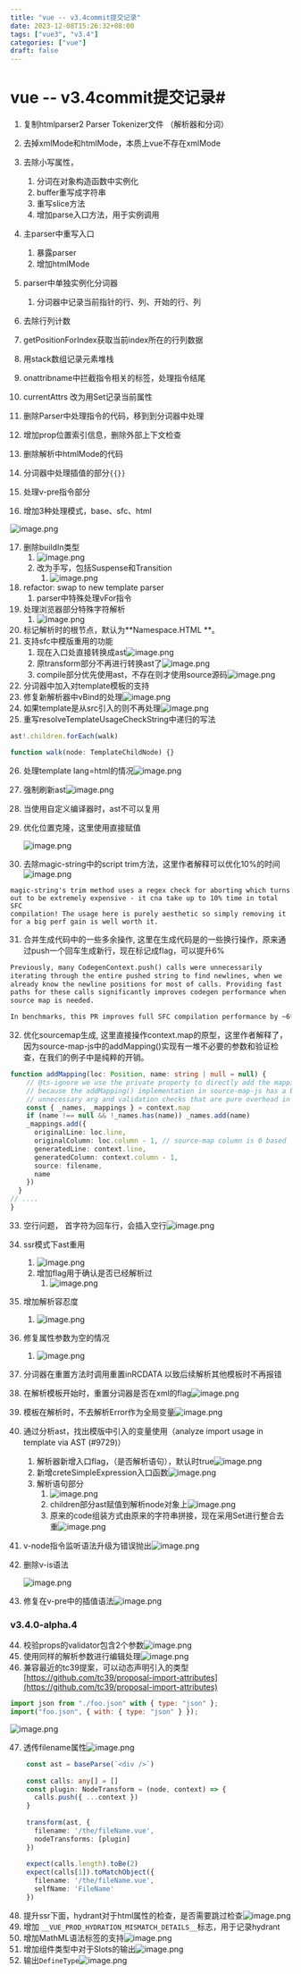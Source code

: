 ```yaml
---
title: "vue -- v3.4commit提交记录"
date: 2023-12-08T15:26:32+08:00
tags: ["vue3", "v3.4"]
categories: ["vue"]
draft: false
---
```


# vue -- v3.4commit提交记录# 





1. 复制htmlparser2 Parser Tokenizer文件 （解析器和分词）

   

2. 去掉xmlMode和htmlMode，本质上vue不存在xmlMode

   

3. 去除小写属性，

   1. 分词在对象构造函数中实例化
   2. buffer重写成字符串
   3. 重写slice方法
   4. 增加parse入口方法，用于实例调用

4. 主parser中重写入口

   1. 暴露parser
   2. 增加htmlMode

5. parser中单独实例化分词器

   1. 分词器中记录当前指针的行、列、开始的行、列

6. 去除行列计数

7. getPositionForIndex获取当前index所在的行列数据

8. 用stack数组记录元素堆栈

9. onattribname中拦截指令相关的标签，处理指令结尾

10. currentAttrs 改为用Set记录当前属性

11. 删除Parser中处理指令的代码，移到到分词器中处理

12. 增加prop位置索引信息，删除外部上下文检查

13. 删除解析中htmlMode的代码

14. 分词器中处理插值的部分`{{}}`

15. 处理v-pre指令部分

16. 增加3种处理模式，base、sfc、html

![image.png](https://cdn.nlark.com/yuque/0/2023/png/410478/1701910465599-0400510a-f5da-41cd-a320-68f722bf90df.png#averageHue=%234c5a2c&clientId=uaa381230-8be3-4&from=paste&height=133&id=Yq9hS&originHeight=133&originWidth=288&originalType=binary&ratio=1&rotation=0&showTitle=false&size=4029&status=done&style=none&taskId=u4fd7bfb8-bb9c-4de8-899f-246351dd5fb&title=&width=288)

17. 删除buildIn类型
    1. ![image.png](https://cdn.nlark.com/yuque/0/2023/png/410478/1701911075054-96654835-b692-4599-a852-f96d1167ccd2.png#averageHue=%23521918&clientId=uaa381230-8be3-4&from=paste&height=107&id=u994626c5&originHeight=107&originWidth=875&originalType=binary&ratio=1&rotation=0&showTitle=false&size=12418&status=done&style=none&taskId=ue87171e2-eb6f-457f-b177-84e571071db&title=&width=875)
    2. 改为手写，包括Suspense和Transition
       1. ![image.png](https://cdn.nlark.com/yuque/0/2023/png/410478/1701911105943-377892aa-0cc2-40d0-95bd-8e507a8f8d92.png#averageHue=%23232221&clientId=uaa381230-8be3-4&from=paste&height=124&id=u021848fe&originHeight=124&originWidth=657&originalType=binary&ratio=1&rotation=0&showTitle=false&size=11191&status=done&style=none&taskId=ud14f9e24-98d9-4f90-89a0-92899a5785f&title=&width=657)
18. refactor: swap to new template parser
    1. parser中特殊处理vFor指令
19. 处理浏览器部分特殊字符解析
    1. ![image.png](https://cdn.nlark.com/yuque/0/2023/png/410478/1701954938533-656543a1-6c67-467b-ad21-c991a442e79c.png#averageHue=%23202517&clientId=uc377313b-2345-4&from=paste&height=190&id=u1e19bdde&originHeight=380&originWidth=1518&originalType=binary&ratio=2&rotation=0&showTitle=false&size=62503&status=done&style=none&taskId=u6340660f-3435-4190-85af-71e3b6fc124&title=&width=759)
20. 标记解析时的根节点，默认为**Namespace.HTML **。
21. 支持sfc中模版重用的功能
    1. 现在入口处直接转换成ast![image.png](https://cdn.nlark.com/yuque/0/2023/png/410478/1701956121537-aa4a7edc-8e39-47a6-b54d-a3f60a9fdc66.png#averageHue=%23131312&clientId=uc377313b-2345-4&from=paste&height=279&id=u377ad45b&originHeight=558&originWidth=1356&originalType=binary&ratio=2&rotation=0&showTitle=false&size=103364&status=done&style=none&taskId=u7708ac3f-c5ea-4da0-ba44-121a23efe46&title=&width=678)
    2. 原transform部分不再进行转换ast了![image.png](https://cdn.nlark.com/yuque/0/2023/png/410478/1701956220479-47718949-f5de-4bf1-b634-d35d9ef8eb52.png#averageHue=%23151414&clientId=uc377313b-2345-4&from=paste&height=307&id=u2c071e3e&originHeight=614&originWidth=2240&originalType=binary&ratio=2&rotation=0&showTitle=false&size=161068&status=done&style=none&taskId=u2d46e5a1-9850-4923-87c6-7ac22876bdb&title=&width=1120)
    3. compile部分优先使用ast，不存在则才使用source源码![image.png](https://cdn.nlark.com/yuque/0/2023/png/410478/1701956287373-0016e4fa-367d-42d5-b518-3821a9e7adee.png#averageHue=%23121111&clientId=uc377313b-2345-4&from=paste&height=167&id=u1f298a17&originHeight=334&originWidth=1442&originalType=binary&ratio=2&rotation=0&showTitle=false&size=77529&status=done&style=none&taskId=ubff5aca3-5324-4889-930d-37b16f1c11d&title=&width=721)
22. 分词器中加入对template模板的支持
23. 修复新解析器中vBind的处理![image.png](https://cdn.nlark.com/yuque/0/2023/png/410478/1701956543724-2c665bd8-2787-487d-9098-f264889f08c5.png#averageHue=%233d4b24&clientId=uc377313b-2345-4&from=paste&height=245&id=ud43a23ed&originHeight=490&originWidth=1294&originalType=binary&ratio=2&rotation=0&showTitle=false&size=107715&status=done&style=none&taskId=u5a1032fd-d1dd-405d-a47b-01c29de7001&title=&width=647)
24. 如果template是从src引入的则不再处理![image.png](https://cdn.nlark.com/yuque/0/2023/png/410478/1701956655553-ffbf7012-eafd-436c-9e83-ef9d82a6ba73.png#averageHue=%23202516&clientId=uc377313b-2345-4&from=paste&height=182&id=u5e06de4c&originHeight=364&originWidth=1320&originalType=binary&ratio=2&rotation=0&showTitle=false&size=56031&status=done&style=none&taskId=ua8c6490a-fb90-46d0-9eef-2495e1d6e58&title=&width=660)
25. 重写resolveTemplateUsageCheckString中递归的写法

```typescript
ast!.children.forEach(walk)

function walk(node: TemplateChildNode) {}
```

26. 处理template lang=html的情况![image.png](https://cdn.nlark.com/yuque/0/2023/png/410478/1701957072374-d1c4661d-8108-494a-a580-b3959e8280c9.png#averageHue=%23161615&clientId=uc377313b-2345-4&from=paste&height=330&id=u5376b526&originHeight=660&originWidth=1184&originalType=binary&ratio=2&rotation=0&showTitle=false&size=138353&status=done&style=none&taskId=ud45b89b7-5e35-47a0-b0d7-1c400f5d71e&title=&width=592)

27. 强制刷新ast![image.png](https://cdn.nlark.com/yuque/0/2023/png/410478/1701957155132-0f2e50bd-72db-45f4-980e-16d184b8daf5.png#averageHue=%233c4b24&clientId=uc377313b-2345-4&from=paste&height=399&id=u41eb8cf1&originHeight=798&originWidth=1486&originalType=binary&ratio=2&rotation=0&showTitle=false&size=187415&status=done&style=none&taskId=u01c6e26d-0440-4fd4-9b9b-33917cfa30d&title=&width=743)

28. 当使用自定义编译器时，ast不可以复用

29. 优化位置克隆，这里使用直接赋值

    ![image.png](https://cdn.nlark.com/yuque/0/2023/png/410478/1701957998956-54cfb9ce-e46a-43a7-9e99-0933f8e75757.png#averageHue=%23171615&clientId=uc377313b-2345-4&from=paste&height=308&id=u35d3f4d3&originHeight=616&originWidth=1760&originalType=binary&ratio=2&rotation=0&showTitle=false&size=168467&status=done&style=none&taskId=u69975561-872d-4e70-ac3f-89ced49d648&title=&width=880)

30. 去除magic-string中的script trim方法，这里作者解释可以优化10%的时间![image.png](https://cdn.nlark.com/yuque/0/2023/png/410478/1701957964086-f64f449c-7734-423e-80bd-db6237873cfe.png#averageHue=%231b1313&clientId=uc377313b-2345-4&from=paste&height=366&id=u17af29cf&originHeight=732&originWidth=818&originalType=binary&ratio=2&rotation=0&showTitle=false&size=91246&status=done&style=none&taskId=u24d04ae1-a7d1-4906-935d-375f4333e74&title=&width=409)

```
magic-string's trim method uses a regex check for aborting which turns
out to be extremely expensive - it cna take up to 10% time in total SFC
compilation! The usage here is purely aesthetic so simply removing it
for a big perf gain is well worth it.
```

31. 合并生成代码中的一些多余操作, 这里在生成代码是的一些换行操作，原来通过push一个回车生成新行，现在标记成flag，可以提升6%

```latex
Previously, many CodegenContext.push() calls were unnecessarily
iterating through the entire pushed string to find newlines, when we
already know the newline positions for most of calls. Providing fast
paths for these calls significantly improves codegen performance when
source map is needed.

In benchmarks, this PR improves full SFC compilation performance by ~6%.
```

32. 优化sourcemap生成, 这里直接操作context.map的原型，这里作者解释了，因为source-map-js中的addMapping()实现有一堆不必要的参数和验证检查，在我们的例子中是纯粹的开销。

```typescript
function addMapping(loc: Position, name: string | null = null) {
    // @ts-ignore we use the private property to directly add the mapping
    // because the addMapping() implementation in source-map-js has a bunch of
    // unnecessary arg and validation checks that are pure overhead in our case.
    const { _names, _mappings } = context.map
    if (name !== null && !_names.has(name)) _names.add(name)
    _mappings.add({
      originalLine: loc.line,
      originalColumn: loc.column - 1, // source-map column is 0 based
      generatedLine: context.line,
      generatedColumn: context.column - 1,
      source: filename,
      name
    })
  }
// ....
}
```

33. 空行问题， 首字符为回车行，会插入空行![image.png](https://cdn.nlark.com/yuque/0/2023/png/410478/1701995885533-4a81486f-3af1-4a8f-a1eb-ff214668a4bf.png#averageHue=%23323725&clientId=ua8af2a3b-4852-4&from=paste&height=340&id=ud77dcc65&originHeight=251&originWidth=546&originalType=binary&ratio=1&rotation=0&showTitle=false&size=17422&status=done&style=none&taskId=u4409e8cf-26f5-40f1-bff7-084545e5870&title=&width=739)
34. ssr模式下ast重用
    1. ![image.png](https://cdn.nlark.com/yuque/0/2023/png/410478/1701996200457-0a66fa9b-0876-4639-9ec4-3e2135cf3edf.png#averageHue=%231f1f1f&clientId=ua8af2a3b-4852-4&from=paste&height=169&id=uf0899047&originHeight=169&originWidth=884&originalType=binary&ratio=1&rotation=0&showTitle=false&size=14396&status=done&style=none&taskId=ufc99e652-9ab8-481d-aace-4d355288b6e&title=&width=884)
    2. 增加flag用于确认是否已经解析过
       1. ![image.png](https://cdn.nlark.com/yuque/0/2023/png/410478/1701996263293-5ab7bdbf-c99b-4ee0-92d8-6a54522f38f7.png#averageHue=%23201f1f&clientId=ua8af2a3b-4852-4&from=paste&height=202&id=u5c4e3390&originHeight=202&originWidth=434&originalType=binary&ratio=1&rotation=0&showTitle=false&size=13520&status=done&style=none&taskId=u34019e0a-6dfc-45ea-a4e9-5b9f078004f&title=&width=434)
35. 增加解析容忍度
    1. ![image.png](https://cdn.nlark.com/yuque/0/2023/png/410478/1701996713735-64be9486-6438-4889-a14d-290e8b06b666.png#averageHue=%23333826&clientId=ua8af2a3b-4852-4&from=paste&height=427&id=ua8c791aa&originHeight=427&originWidth=855&originalType=binary&ratio=1&rotation=0&showTitle=false&size=66507&status=done&style=none&taskId=u0dc84f8a-54c6-4144-9ad6-063e7b1123e&title=&width=855)
36. 修复属性参数为空的情况
    1. ![image.png](https://cdn.nlark.com/yuque/0/2023/png/410478/1701996789073-cb7b98a3-f121-42df-ba86-89b9fde1f490.png#averageHue=%23222120&clientId=ua8af2a3b-4852-4&from=paste&height=161&id=u17322f39&originHeight=161&originWidth=488&originalType=binary&ratio=1&rotation=0&showTitle=false&size=12528&status=done&style=none&taskId=u2a00e7bf-c7ab-4058-be42-aa7a21353a6&title=&width=488)

37. 分词器在重置方法时调用重置inRCDATA 以致后续解析其他模板时不再报错

38. 在解析模板开始时，重置分词器是否在xml的flag![image.png](https://cdn.nlark.com/yuque/0/2023/png/410478/1702124719291-e533154b-9692-4809-a39e-0599461fa805.png#averageHue=%23121211&clientId=ubd1f17b4-8a40-4&from=paste&height=251&id=u48aa717f&originHeight=502&originWidth=1266&originalType=binary&ratio=2&rotation=0&showTitle=false&size=125469&status=done&style=none&taskId=udc56250f-ce27-4305-b558-be5adeb3358&title=&width=633)
39. 模板在解析时，不去解析Error作为全局变量![image.png](https://cdn.nlark.com/yuque/0/2023/png/410478/1702124789764-52ef0a48-8642-4959-9db0-6ec8e1740c90.png#averageHue=%23191616&clientId=ubd1f17b4-8a40-4&from=paste&height=296&id=u6c5f4fea&originHeight=592&originWidth=1364&originalType=binary&ratio=2&rotation=0&showTitle=false&size=126048&status=done&style=none&taskId=u1fc6055d-c27e-4b7d-ba73-2169465d135&title=&width=682)
40. 通过分析ast，找出模版中引入的变量使用（analyze import usage in template via AST (#9729)）
    1. 解析器新增入口flag，（是否解析语句），默认时true![image.png](https://cdn.nlark.com/yuque/0/2023/png/410478/1702185659945-12078d4e-fe24-412f-9b5e-c1c204fd267d.png#averageHue=%23121212&clientId=ubd1f17b4-8a40-4&from=paste&height=307&id=u2b3b2fe4&originHeight=614&originWidth=892&originalType=binary&ratio=2&rotation=0&showTitle=false&size=96310&status=done&style=none&taskId=uf47212f4-26ed-471b-8a85-457fa17da69&title=&width=446)
    2. 新增creteSimpleExpression入口函数![image.png](https://cdn.nlark.com/yuque/0/2023/png/410478/1702185787555-817e0267-8c1e-46de-940c-7db7f20c4731.png#averageHue=%233d4b23&clientId=ubd1f17b4-8a40-4&from=paste&height=812&id=ud050b270&originHeight=1624&originWidth=1200&originalType=binary&ratio=2&rotation=0&showTitle=false&size=319282&status=done&style=none&taskId=u3f929d2c-a0df-4bee-81fb-26212dd25af&title=&width=600)
    3. 解析语句部分
       1. ![image.png](https://cdn.nlark.com/yuque/0/2023/png/410478/1702185905352-2ad9ffd3-7c17-43d9-8cc8-d8f806d73d18.png#averageHue=%233c4a23&clientId=ubd1f17b4-8a40-4&from=paste&height=252&id=u5523f131&originHeight=504&originWidth=1248&originalType=binary&ratio=2&rotation=0&showTitle=false&size=83988&status=done&style=none&taskId=u33dbe079-1fe6-454b-abd2-411f2d3a511&title=&width=624)
       2. children部分ast赋值到解析node对象上![image.png](https://cdn.nlark.com/yuque/0/2023/png/410478/1702185984678-53cc8436-872f-45f6-bf6c-957844714417.png#averageHue=%23121212&clientId=ubd1f17b4-8a40-4&from=paste&height=229&id=uac89e259&originHeight=458&originWidth=1514&originalType=binary&ratio=2&rotation=0&showTitle=false&size=82458&status=done&style=none&taskId=u681ba003-97be-4547-baa8-69f85e810b9&title=&width=757)
       3. 原来的code组装方式由原来的字符串拼接，现在采用Set进行整合去重![image.png](https://cdn.nlark.com/yuque/0/2023/png/410478/1702186445961-2e26aa98-d542-4a7f-92e9-af2a72e11aab.png#averageHue=%23161615&clientId=ubd1f17b4-8a40-4&from=paste&height=498&id=u50b9c228&originHeight=996&originWidth=1168&originalType=binary&ratio=2&rotation=0&showTitle=false&size=204863&status=done&style=none&taskId=u88879568-1825-4c4e-95e6-afa3571d4e0&title=&width=584)




41. v-node指令监听语法升级为错误抛出![image.png](https://cdn.nlark.com/yuque/0/2023/png/410478/1702185109123-64426219-d4f0-400e-a6ec-d324c41e634f.png#averageHue=%231b1514&clientId=ubd1f17b4-8a40-4&from=paste&height=327&id=u06497c29&originHeight=654&originWidth=2494&originalType=binary&ratio=2&rotation=0&showTitle=false&size=220230&status=done&style=none&taskId=u0049e194-3458-475c-86ab-a5eb1b551c5&title=&width=1247)

42. 删除v-is语法

    ![image.png](https://cdn.nlark.com/yuque/0/2023/png/410478/1702184938643-150ac5f9-bb78-4775-a05d-5d8bead5175d.png#averageHue=%23311414&clientId=ubd1f17b4-8a40-4&from=paste&height=254&id=u53a703a7&originHeight=508&originWidth=1270&originalType=binary&ratio=2&rotation=0&showTitle=false&size=106151&status=done&style=none&taskId=u74f76ebb-f48d-4a42-87c4-872f5f4a218&title=&width=635)

43. 修复在v-pre中的插值语法![image.png](https://cdn.nlark.com/yuque/0/2023/png/410478/1702184861000-6d8554d4-e71c-41f1-83a1-16eee2bc7c74.png#averageHue=%23121211&clientId=ubd1f17b4-8a40-4&from=paste&height=212&id=u4c5160ee&originHeight=424&originWidth=1250&originalType=binary&ratio=2&rotation=0&showTitle=false&size=87117&status=done&style=none&taskId=u47a9f73d-1a64-4e5a-8de5-d4991478a05&title=&width=625)


### v3.4.0-alpha.4

44. 校验props的validator包含2个参数![image.png](https://cdn.nlark.com/yuque/0/2023/png/410478/1702186679018-e072abf7-7657-4f5f-bfb7-e11e2af9df62.png#averageHue=%23121212&clientId=ubd1f17b4-8a40-4&from=paste&height=281&id=u0345a383&originHeight=562&originWidth=1234&originalType=binary&ratio=2&rotation=0&showTitle=false&size=103613&status=done&style=none&taskId=uf0946d02-6261-4a5f-acbb-8336b216ea7&title=&width=617)
45. 使用同样的解析参数进行编辑处理![image.png](https://cdn.nlark.com/yuque/0/2023/png/410478/1702186871695-64cff967-8f10-4b19-a81c-f61375031531.png#averageHue=%23161616&clientId=ubd1f17b4-8a40-4&from=paste&height=802&id=u5ec129e9&originHeight=1604&originWidth=1232&originalType=binary&ratio=2&rotation=0&showTitle=false&size=298249&status=done&style=none&taskId=u473b377f-8263-45c7-a3bd-124092791b0&title=&width=616)
46. 兼容最近的tc39提案，可以动态声明引入的类型[https://github.com/tc39/proposal-import-attributes](https://github.com/tc39/proposal-import-attributes)

```javascript
import json from "./foo.json" with { type: "json" };
import("foo.json", { with: { type: "json" } });
```

 ![image.png](https://cdn.nlark.com/yuque/0/2023/png/410478/1702204573108-abbb00e3-5270-4dcd-b07b-8573c268fcab.png#averageHue=%23171616&clientId=ubd1f17b4-8a40-4&from=paste&height=819&id=kk2te&originHeight=1638&originWidth=1478&originalType=binary&ratio=2&rotation=0&showTitle=false&size=297653&status=done&style=none&taskId=uc3698390-0c4d-4513-8f92-c87dbf04df1&title=&width=739)

47. 透传filename属性![image.png](https://cdn.nlark.com/yuque/0/2023/png/410478/1702204800157-6b01443d-230d-4557-9eb1-6089d21e3d19.png#averageHue=%23141414&clientId=ubd1f17b4-8a40-4&from=paste&height=283&id=u27243e68&originHeight=566&originWidth=1614&originalType=binary&ratio=2&rotation=0&showTitle=false&size=133464&status=done&style=none&taskId=ud9091553-332e-4c6d-bab6-3201d2e1ca2&title=&width=807)

```typescript
    const ast = baseParse(`<div />`)
    
    const calls: any[] = []
    const plugin: NodeTransform = (node, context) => {
      calls.push({ ...context })
    }
    
    transform(ast, {
      filename: '/the/fileName.vue',
      nodeTransforms: [plugin]
    })
    
    expect(calls.length).toBe(2)
    expect(calls[1]).toMatchObject({
      filename: '/the/fileName.vue',
      selfName: 'FileName'
    })
```

48. 提升ssr下面，hydrant对于html属性的检查，是否需要跳过检查![image.png](https://cdn.nlark.com/yuque/0/2023/png/410478/1702206078319-e5291185-73ad-48b3-a5f2-add607e86757.png#averageHue=%23151411&clientId=ubd1f17b4-8a40-4&from=paste&height=215&id=u77190e3f&originHeight=430&originWidth=1554&originalType=binary&ratio=2&rotation=0&showTitle=false&size=97511&status=done&style=none&taskId=u050a2a38-3f78-4ed5-a22e-82c0fd09f29&title=&width=777)
49. 增加 `__VUE_PROD_HYDRATION_MISMATCH_DETAILS__`标志，用于记录hydrant
50. 增加MathML语法标签的支持![image.png](https://cdn.nlark.com/yuque/0/2023/png/410478/1702206468845-646d1856-f024-4745-8538-1f65b2669a66.png#averageHue=%23434c27&clientId=ubd1f17b4-8a40-4&from=paste&height=241&id=u945ecc69&originHeight=482&originWidth=1568&originalType=binary&ratio=2&rotation=0&showTitle=false&size=104959&status=done&style=none&taskId=uf07a62ac-4d29-49fd-9e50-2c357c2f842&title=&width=784)
51. 增加组件类型中对于Slots的输出![image.png](https://cdn.nlark.com/yuque/0/2023/png/410478/1702207086941-296116cd-18af-4517-9cec-63bfb4b5a933.png#averageHue=%233b4723&clientId=ubd1f17b4-8a40-4&from=paste&height=561&id=ub8295515&originHeight=1122&originWidth=1596&originalType=binary&ratio=2&rotation=0&showTitle=false&size=233101&status=done&style=none&taskId=u85a2bad0-c207-4825-8565-7d46fa0e19e&title=&width=798)
52. 输出`DefineType`![image.png](https://cdn.nlark.com/yuque/0/2023/png/410478/1702207169261-72c20974-f5d1-4ae9-a0ca-1ffb509dc492.png#averageHue=%23141313&clientId=ubd1f17b4-8a40-4&from=paste&height=218&id=uddf225f5&originHeight=436&originWidth=1834&originalType=binary&ratio=2&rotation=0&showTitle=false&size=113710&status=done&style=none&taskId=u12f57d23-4cf9-4f22-b386-9eeb635d02e&title=&width=917)

